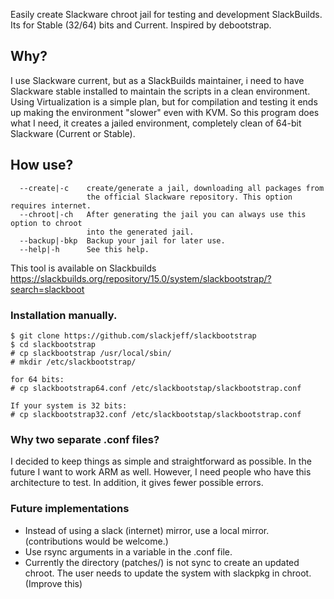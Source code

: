 Easily create Slackware chroot jail for testing and development SlackBuilds.
Its for Stable (32/64) bits and Current. Inspired by debootstrap.

## Why?
I use Slackware current, but as a SlackBuilds maintainer, i need to have Slackware stable installed to maintain the scripts in a clean environment.
Using Virtualization is a simple plan, but for compilation and testing it ends up making the environment "slower" even with KVM.
So this program does what I need, it creates a jailed environment, completely clean of 64-bit Slackware (Current or Stable).

## How use?
```
  --create|-c    create/generate a jail, downloading all packages from
                 the official Slackware repository. This option requires internet.
  --chroot|-ch   After generating the jail you can always use this option to chroot
                 into the generated jail.
  --backup|-bkp  Backup your jail for later use.
  --help|-h      See this help.

```


This tool is available on Slackbuilds
https://slackbuilds.org/repository/15.0/system/slackbootstrap/?search=slackboot

### Installation manually.

```
$ git clone https://github.com/slackjeff/slackbootstrap
$ cd slackbootstrap
# cp slackbootstrap /usr/local/sbin/
# mkdir /etc/slackbootstrap/

for 64 bits:
# cp slackbootstrap64.conf /etc/slackbootstap/slackbootstrap.conf

If your system is 32 bits:
# cp slackbootstrap32.conf /etc/slackbootstap/slackbootstrap.conf
```
### Why two separate .conf files?
I decided to keep things as simple and straightforward as possible. In the future I want to work ARM as well. However, I need people who have this architecture to test.
In addition, it gives fewer possible errors.

### Future implementations
* Instead of using a slack (internet) mirror, use a local mirror. (contributions would be welcome.)
* Use rsync arguments in a variable in the .conf file.
* Currently the directory (patches/) is not sync to create an updated chroot. The user needs to update the system with slackpkg in chroot. (Improve this)
